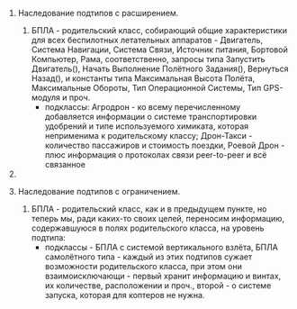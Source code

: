 1. Наследование подтипов с расширением.
   1. БПЛА - родительский класс, собирающий общие характеристики для всех беспилотных летательных аппаратов - Двигатель, Система Навигации, Система Связи, Источник питания, Бортовой Компьютер, Рама, соответственно, запросы типа Запустить Двигатель(), Начать Выполнение Полётного Задания(), Вернуться Назад(), и константы типа Максимальная Высота Полёта, Максимальные Обороты, Тип Операционной Системы, Тип GPS-модуля и проч.
      - подклассы: Агродрон - ко всему перечисленному добавляется информации о системе транспортировки удобрений и типе используемого химиката, которая неприменима к родительскому классу; Дрон-Такси - количество пассажиров и стоимость поездки, Роевой Дрон - плюс информация о протоколах связи peer-to-peer и всё связанное
  2.
  
2. Наследование подтипов с ограничением.
   1. БПЛА - родительский класс, как и в предыдущем пункте, но теперь мы, ради каких-то своих целей, переносим информацию, содержавшуюся в полях родительского класса, на уровень подтипа:
      - подклассы - БПЛА с системой вертикального взлёта, БПЛА самолётного типа - каждый из этих подтипов сужает возможности родительского класса, при этом они взаимоисключающи - первый хранит информацию и винтах, их количестве, расположении и проч., второй - о системе запуска, которая для коптеров не нужна.
